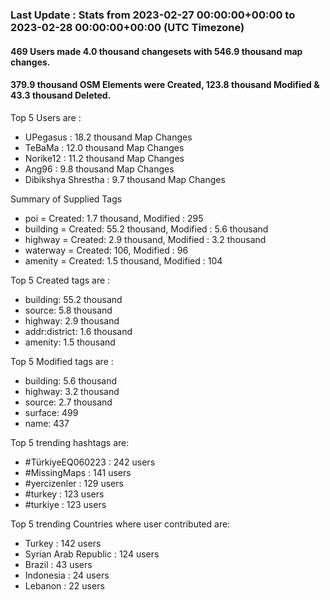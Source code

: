 ### Last Update : Stats from 2023-02-27 00:00:00+00:00 to 2023-02-28 00:00:00+00:00 (UTC Timezone)

#### 469 Users made 4.0 thousand changesets with 546.9 thousand map changes.
#### 379.9 thousand OSM Elements were Created, 123.8 thousand Modified & 43.3 thousand Deleted.

Top 5 Users are : 
- UPegasus : 18.2 thousand Map Changes
- TeBaMa : 12.0 thousand Map Changes
- Norike12 : 11.2 thousand Map Changes
- Ang96 : 9.8 thousand Map Changes
- Dibikshya Shrestha : 9.7 thousand Map Changes

Summary of Supplied Tags
- poi = Created: 1.7 thousand, Modified : 295
- building = Created: 55.2 thousand, Modified : 5.6 thousand
- highway = Created: 2.9 thousand, Modified : 3.2 thousand
- waterway = Created: 106, Modified : 96
- amenity = Created: 1.5 thousand, Modified : 104


Top 5 Created tags are :
- building: 55.2 thousand
- source: 5.8 thousand
- highway: 2.9 thousand
- addr:district: 1.6 thousand
- amenity: 1.5 thousand


Top 5 Modified tags are :
- building: 5.6 thousand
- highway: 3.2 thousand
- source: 2.7 thousand
- surface: 499
- name: 437


Top 5 trending hashtags are:
- #TürkiyeEQ060223 : 242 users
- #MissingMaps : 141 users
- #yercizenler : 129 users
- #turkey : 123 users
- #turkiye : 123 users


Top 5 trending Countries where user contributed are:
- Turkey : 142 users
- Syrian Arab Republic : 124 users
- Brazil : 43 users
- Indonesia : 24 users
- Lebanon : 22 users

